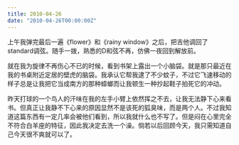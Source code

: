 ```yaml
---
title: 2010-04-26
date: "2010-04-26T00:00:00Z"
---
```


上午我弹完最后一遍《flower》和《rainy window》之后，把吉他调回了standard调弦。随手一拨，熟悉的D和弦不再，仿佛一夜回到解放前。

就在我为旋律不再伤心不已的时候，看到书架上露出一个小脑袋。就是那只最近在我的书桌附近定居的壁虎的脑袋。我承认它帮我逮了不少蚊子，不过它飞速移动的样子总是让我把它当成南方的那种蟑螂而让我顿生一种抄起鞋子拍死它的冲动。

昨天打球的一个鸟人的汗味在我的左手小臂上依然挥之不去，让我无法静下心来看书。但真正让我静不下心来的原因显然不是该死的狐臭味，而是两个人。不过我知道这篇东西有一定几率会被他们看到，所以我就什么也不写了。但是闷在心里完全不符合白羊座的特征，因此我决定去洗一个澡。倘若以后回顾今天，我只需知道自己今天很不爽就可以了。